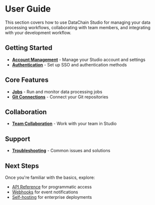 # User Guide

This section covers how to use DataChain Studio for managing your data processing workflows, collaborating with team members, and integrating with your development workflow.

## Getting Started

- **[Account Management](account-management.md)** - Manage your Studio account and settings
- **[Authentication](authentication/single-sign-on.md)** - Set up SSO and authentication methods

## Core Features

- **[Jobs](jobs/index.md)** - Run and monitor data processing jobs
- **[Git Connections](git-connections/index.md)** - Connect your Git repositories

## Collaboration

- **[Team Collaboration](team-collaboration.md)** - Work with your team in Studio

## Support

- **[Troubleshooting](troubleshooting.md)** - Common issues and solutions

## Next Steps

Once you're familiar with the basics, explore:

- [API Reference](../api/index.md) for programmatic access
- [Webhooks](../webhooks.md) for event notifications
- [Self-hosting](../self-hosting/index.md) for enterprise deployments
